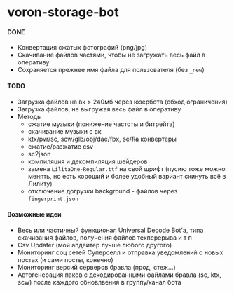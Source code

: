 # voron-storage-bot


#### DONE
- Конвертация сжатых фотографий (png/jpg)
- Скачивание файлов частями, чтобы не загружать весь файл в оперативу
- Сохраняется прежнее имя файла для пользователя (без `_new`)


#### TODO
- Загрузка файлов на вк > 240мб через юзербота (обход ограничения)
- Загрузка файлов, не выгружая весь файл в оперативу
- Методы
  - сжатие музыки (понижение частоты и битрейта)
  - скачивание музыки с вк
  - ktx/pvr/sc, scw/glb/obj/dae/fbx, ~~sc/fla~~ конвертеры
  - сжатие/разжатие csv
  - sc2json
  - компиляция и декомпиляция шейдеров
  - замена `LilitaOne-Regular.ttf` на свой шрифт (пусию тоже можно менять, но есть хороший и более удобный вариант скинуть всё в Лилиту)
  - отключение догрузки background - файлов через `fingerprint.json`


#### Возможные идеи
- Весь или частичный функционал Universal Decode Bot'а, типа скачивания файлов, получения файлов техперерыва и т п
- Csv Updater (мой апдейтер лучше любого другого)
- Мониторинг соц сетей Суперселл и отправка уведомлений о новых постах (и сами посты, конечно)
- Мониторинг версий серверов бравла (прод, стеж...)
- Автогенерация паков с декодированными файлами бравла (sc, ktx, scw) после каждого обновлвения в группу/канал бота


